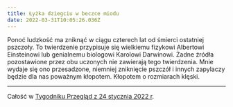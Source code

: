 ```yaml
---
title: Łyżka dziegciu w beczce miodu
date: 2022-03-31T10:05:26.036Z
---
```

Ponoć ludzkość ma zniknąć w ciągu czterech lat od śmierci ostatniej pszczoły. To twierdzenie przypisuje się wielkiemu fizykowi Albertowi Einsteinowi lub genialnemu biologowi Karolowi Darwinowi. Żadne źródła pozostawione przez obu uczonych nie zawierają tego twierdzenia. Mnie wydaje się ono przesadzone, niemniej zniknięcie pszczół i innych zapylaczy będzie dla nas poważnym kłopotem. Kłopotem o rozmiarach klęski.

- - -

Całość w [Tygodniku Przegląd z 24 stycznia 2022 r](https://www.tygodnikprzeglad.pl/lyzka-dziegciu-beczce-miodu/).